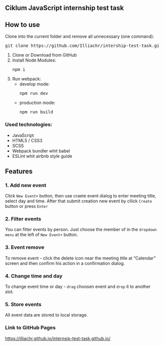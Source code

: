 ## Ciklum JavaScript internship test task

## How to use

Clone into the current folder and remove all unnecessary (one command):

<pre>git clone https://github.com/Illiachr/intership-test-task.git .; rm -rf trunk .gitignore .eslintrc readme.md .git</pre>
<ol>
  <li>Clone or Download from GitHub</li>
  <li>Install Node Modules: <pre>npm i</pre></li>
  <li>Run webpack:
    <ul>
      <li>develop mode: <pre>npm run dev</pre></li>
      <li>production mode: <pre>npm run build</pre></li>      
    </ul>
  </li>
</ol>

### Used technologies:

- JavaScript
- HTML5 / CSS3
- SCSS
- Webpack bundler whit babel
- ESLint whit airbnb style guide

## Features

### 1. Add new event

Click `New Event+` button, then use craete event dialog to enter meeting title, select day and time.
After that submit creation new event by cllick `Create` button or press
`Enter`

### 2. Filter events

You can filter events by person. Just choose the member of in the `dropdown menu` at the left of `New Event+` button.

### 3. Event remove

To remove event - click the delete icon near the meeting title at “Calendar” screen and then confirm his action in a confirmation dialog.

### 4. Change time and day

To change event time or day - `drag` choosen event and `drop` it to another slot.

### 5. Store events

All event data are stored to local storage.

### Link to GitHub Pages

https://illiachr.github.io/internsip-test-task.github.io/
